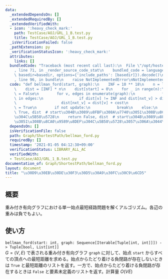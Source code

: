 ```yaml
---
data:
  _extendedDependsOn: []
  _extendedRequiredBy: []
  _extendedVerifiedWith:
  - icon: ':heavy_check_mark:'
    path: TestCase/AOJ/GRL_1_B.test.py
    title: TestCase/AOJ/GRL_1_B.test.py
  _isVerificationFailed: false
  _pathExtension: py
  _verificationStatusIcon: ':heavy_check_mark:'
  attributes:
    links: []
  bundledCode: "Traceback (most recent call last):\n  File \"/opt/hostedtoolcache/Python/3.9.6/x64/lib/python3.9/site-packages/onlinejudge_verify/documentation/build.py\"\
    , line 71, in _render_source_code_stat\n    bundled_code = language.bundle(stat.path,\
    \ basedir=basedir, options={'include_paths': [basedir]}).decode()\n  File \"/opt/hostedtoolcache/Python/3.9.6/x64/lib/python3.9/site-packages/onlinejudge_verify/languages/python.py\"\
    , line 96, in bundle\n    raise NotImplementedError\nNotImplementedError\n"
  code: "def bellman_ford(start, graph):\n    INF = 10 ** 18\n    n = len(graph)\n\
    \    dist = [INF] * n\n    dist[start] = 0\n    for _ in range(n):\n        update\
    \ = False\n        for v, edges in enumerate(graph):\n            for nxt_v, cost\
    \ in edges:\n                if dist[v] != INF and dist[nxt_v] > dist[v] + cost:\n\
    \                    dist[nxt_v] = dist[v] + cost\n                    update\
    \ = True\n        if not update:\n            break\n    else:\n        return\
    \ True, dist  # start\u304B\u3089\u8FBF\u308A\u7740\u3051\u308B\u8CA0\u9589\u8DEF\
    \u304C\u5B58\u5728\n    return False, dist  # start\u304B\u3089\u8FBF\u308A\u7740\
    \u3051\u308B\u8CA0\u9589\u8DEF\u304C\u5B58\u5728\u3057\u306A\u3044\n"
  dependsOn: []
  isVerificationFile: false
  path: Graph/ShortestPath/bellman_ford.py
  requiredBy: []
  timestamp: '2021-01-05 04:12:38+09:00'
  verificationStatus: LIBRARY_ALL_AC
  verifiedWith:
  - TestCase/AOJ/GRL_1_B.test.py
documentation_of: Graph/ShortestPath/bellman_ford.py
layout: document
title: "\u30D9\u30EB\u30DE\u30F3\u30D5\u30A9\u30FC\u30C9\u6CD5"
---
```

## 概要
重み付き有向グラフにおける単一始点最短経路問題を解くアルゴリズム。各辺の重みは負でもよい。

## 使い方
`bellman_ford(start: int, graph: Sequence[Iterable[Tuple[int, int]]]) -> Tuple[bool, List[int]]`  
$G = (V, E)$ で表される重み付き有向グラフ `graph` に対して、始点 `start` からすべての頂点への最短距離を求める。始点からたどり着ける負閉路が存在しないときは `True` と最短距離のリストを返す。一方で、始点からたどり着ける負閉路が存在するときは `False` と要素未定義のリストを返す。計算量 $O(VE)$
